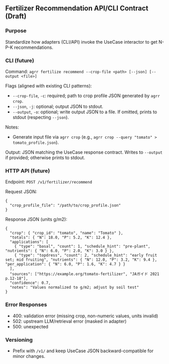## Fertilizer Recommendation API/CLI Contract (Draft)

### Purpose
Standardize how adapters (CLI/API) invoke the UseCase interactor to get N-P-K recommendations.

### CLI (future)
Command: `agrr fertilize recommend --crop-file <path> [--json] [--output <file>]`

Flags (aligned with existing CLI patterns):
- `--crop-file`, `-c`: required; path to crop profile JSON generated by `agrr crop`.
- `--json`, `-j`: optional; output JSON to stdout.
- `--output`, `-o`: optional; write output JSON to a file. If omitted, prints to stdout (respecting `--json`).

Notes:
- Generate input file via `agrr crop` (e.g., `agrr crop --query "tomato" > tomato_profile.json`).

Output: JSON matching the UseCase response contract. Writes to `--output` if provided; otherwise prints to stdout.

### HTTP API (future)
Endpoint: `POST /v1/fertilizer/recommend`

Request JSON:
```
{
  "crop_profile_file": "/path/to/crop_profile.json"
}
```

Response JSON (units g/m2):
```
{
  "crop": { "crop_id": "tomato", "name": "Tomato" },
  "totals": { "N": 18.0, "P": 5.2, "K": 12.4 },
  "applications": [
    { "type": "basal", "count": 1, "schedule_hint": "pre-plant", "nutrients": { "N": 6.0, "P": 2.0, "K": 3.0 } },
    { "type": "topdress", "count": 2, "schedule_hint": "early fruit set; mid fruiting", "nutrients": { "N": 12.0, "P": 3.2, "K": 9.4 }, "per_application": { "N": 6.0, "P": 1.6, "K": 4.7 } }
  ],
  "sources": ["https://example.org/tomato-fertilizer", "JAガイド 2021 p.12-18"],
  "confidence": 0.7,
  "notes": "Values normalized to g/m2; adjust by soil test"
}
```

### Error Responses
- 400: validation error (missing crop, non-numeric values, units invalid)
- 502: upstream LLM/retrieval error (masked in adapter)
- 500: unexpected

### Versioning
- Prefix with `/v1/` and keep UseCase JSON backward-compatible for minor changes.

